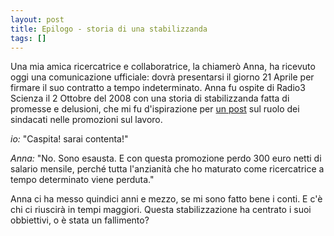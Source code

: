 ```yaml
---
layout: post
title: Epilogo - storia di una stabilizzanda
tags: []
---
```


Una mia amica ricercatrice e collaboratrice, la chiamerò Anna, ha ricevuto oggi una comunicazione ufficiale: dovrà presentarsi il giorno 21 Aprile per firmare il suo contratto a tempo indeterminato. Anna fu ospite di Radio3 Scienza il 2 Ottobre del 2008 con una storia di stabilizzanda fatta di promesse e delusioni, che mi fu d'ispirazione per [un post](http://blogs.nature.com/massimopinto/2008/04/18/got-the-right-union-support-now-go-for-tenure) sul ruolo dei sindacati nelle promozioni sul lavoro.

*io:* "Caspita! sarai contenta!"

*Anna:* "No. Sono esausta. E con questa promozione perdo 300 euro netti di salario mensile, perché tutta l'anzianità che ho maturato come ricercatrice a tempo determinato viene perduta."

Anna ci ha messo quindici anni e mezzo, se mi sono fatto bene i conti. E c'è chi ci riuscirà in tempi maggiori. Questa stabilizzazione ha centrato i suoi obbiettivi, o è stata un fallimento?
